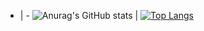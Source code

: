 - | -
![Anurag's GitHub stats](https://github-readme-stats.vercel.app/api?username=LiBaoxuan-Neil&show_icons=true) | [![Top Langs](https://github-readme-stats.vercel.app/api/top-langs/?username=LiBaoxuan-Neil)](https://github.com/anuraghazra/github-readme-stats)

<!--
**LiBaoxuan-Neil/LiBaoxuan-Neil** is a ✨ _special_ ✨ repository because its `README.md` (this file) appears on your GitHub profile.

Here are some ideas to get you started:

- 🔭 I’m currently working on ...
- 🌱 I’m currently learning ...
- 👯 I’m looking to collaborate on ...
- 🤔 I’m looking for help with ...
- 💬 Ask me about ...
- 📫 How to reach me: ...
- 😄 Pronouns: ...
- ⚡ Fun fact: ...
-->
